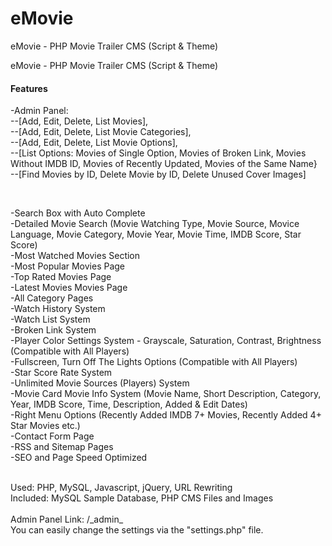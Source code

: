 # eMovie
eMovie - PHP Movie Trailer CMS (Script &amp; Theme)

eMovie - PHP Movie Trailer CMS (Script & Theme)

<h4>Features</h4>

<p>-Admin Panel:<br />
--[Add, Edit, Delete, List Movies],<br />
--[Add, Edit, Delete, List Movie Categories],<br />
--[Add, Edit, Delete, List Movie Options],<br />
--[List Options: Movies of Single Option, Movies of Broken Link, Movies Without IMDB ID, Movies of Recently Updated, Movies of the Same Name}<br />
--[Find Movies by ID, Delete Movie by ID, Delete Unused Cover Images]<br />
</p>
<br />
<p>
-Search Box with Auto Complete<br />
-Detailed Movie Search (Movie Watching Type, Movie Source, Movice Language, Movie Category, Movie Year, Movie Time, IMDB Score, Star Score)<br />
-Most Watched Movies Section<br />
-Most Popular Movies Page<br />
-Top Rated Movies Page<br />
-Latest Movies Movies Page<br />
-All Category Pages<br />
-Watch History System<br />
-Watch List System<br />
-Broken Link System<br />
-Player Color Settings System - Grayscale, Saturation, Contrast, Brightness (Compatible with All Players)<br />
-Fullscreen, Turn Off The Lights Options (Compatible with All Players)<br />
-Star Score Rate System<br />
-Unlimited Movie Sources (Players) System<br />
-Movie Card Movie Info System (Movie Name, Short Description, Category, Year, IMDB Score, Time, Description, Added & Edit Dates)<br />
-Right Menu Options (Recently Added IMDB 7+ Movies, Recently Added 4+ Star Movies etc.)<br />
-Contact Form Page<br />
-RSS and Sitemap Pages<br />
-SEO and Page Speed Optimized<br />
</p>
<br />
Used: PHP, MySQL, Javascript, jQuery, URL Rewriting<br />
Included: MySQL Sample Database, PHP CMS Files and Images<br />
<br />
Admin Panel Link: /_admin_<br />
You can easily change the settings via the "settings.php" file.
